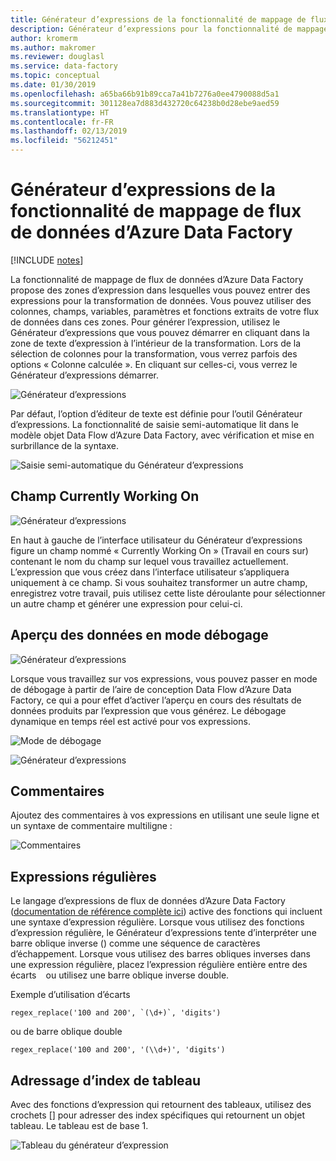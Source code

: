 ```yaml
---
title: Générateur d’expressions de la fonctionnalité de mappage de flux de données d’Azure Data Factory
description: Générateur d’expressions pour la fonctionnalité de mappage de flux de données d’Azure Data Factory
author: kromerm
ms.author: makromer
ms.reviewer: douglasl
ms.service: data-factory
ms.topic: conceptual
ms.date: 01/30/2019
ms.openlocfilehash: a65ba66b91b89cca7a41b7276a0ee4790088d5a1
ms.sourcegitcommit: 301128ea7d883d432720c64238b0d28ebe9aed59
ms.translationtype: HT
ms.contentlocale: fr-FR
ms.lasthandoff: 02/13/2019
ms.locfileid: "56212451"
---
```

# <a name="azure-data-factory-mapping-data-flow-expression-builder"></a>Générateur d’expressions de la fonctionnalité de mappage de flux de données d’Azure Data Factory

[!INCLUDE [notes](../../includes/data-factory-data-flow-preview.md)]

La fonctionnalité de mappage de flux de données d’Azure Data Factory propose des zones d’expression dans lesquelles vous pouvez entrer des expressions pour la transformation de données. Vous pouvez utiliser des colonnes, champs, variables, paramètres et fonctions extraits de votre flux de données dans ces zones. Pour générer l’expression, utilisez le Générateur d’expressions que vous pouvez démarrer en cliquant dans la zone de texte d’expression à l’intérieur de la transformation. Lors de la sélection de colonnes pour la transformation, vous verrez parfois des options « Colonne calculée ». En cliquant sur celles-ci, vous verrez le Générateur d’expressions démarrer.

![Générateur d’expressions](media/data-flow/expression.png "Générateur d’expressions")

Par défaut, l’option d’éditeur de texte est définie pour l’outil Générateur d’expressions. La fonctionnalité de saisie semi-automatique lit dans le modèle objet Data Flow d’Azure Data Factory, avec vérification et mise en surbrillance de la syntaxe.

![Saisie semi-automatique du Générateur d’expressions](media/data-flow/expb1.png "Saisie semi-automatique du Générateur d’expressions")

## <a name="currently-working-on-field"></a>Champ Currently Working On

![Générateur d’expressions](media/data-flow/exp3.png "Currently Working On")

En haut à gauche de l’interface utilisateur du Générateur d’expressions figure un champ nommé « Currently Working On » (Travail en cours sur) contenant le nom du champ sur lequel vous travaillez actuellement. L’expression que vous créez dans l’interface utilisateur s’appliquera uniquement à ce champ. Si vous souhaitez transformer un autre champ, enregistrez votre travail, puis utilisez cette liste déroulante pour sélectionner un autre champ et générer une expression pour celui-ci.

## <a name="data-preview-in-debug-mode"></a>Aperçu des données en mode débogage

![Générateur d’expressions](media/data-flow/exp4b.png "Aperçu des données d’expression")

Lorsque vous travaillez sur vos expressions, vous pouvez passer en mode de débogage à partir de l’aire de conception Data Flow d’Azure Data Factory, ce qui a pour effet d’activer l’aperçu en cours des résultats de données produits par l’expression que vous générez. Le débogage dynamique en temps réel est activé pour vos expressions.

![Mode de débogage](media/data-flow/debugbutton.png "Bouton Déboguer")


![Générateur d’expressions](media/data-flow/exp5.png "Aperçu des données d’une expression")

## <a name="comments"></a>Commentaires

Ajoutez des commentaires à vos expressions en utilisant une seule ligne et un syntaxe de commentaire multiligne :

![Commentaires](media/data-flow/comments.png "Commentaires")

## <a name="regular-expressions"></a>Expressions régulières

Le langage d’expressions de flux de données d’Azure Data Factory ([documentation de référence complète ici](http://aka.ms/dataflowexpressions)) active des fonctions qui incluent une syntaxe d’expression régulière. Lorsque vous utilisez des fonctions d’expression régulière, le Générateur d’expressions tente d’interpréter une barre oblique inverse (\) comme une séquence de caractères d’échappement. Lorsque vous utilisez des barres obliques inverses dans une expression régulière, placez l’expression régulière entière entre des écarts ` ` ou utilisez une barre oblique inverse double.

Exemple d’utilisation d’écarts

```
regex_replace('100 and 200', `(\d+)`, 'digits')
```

ou de barre oblique double

```
regex_replace('100 and 200', '(\\d+)', 'digits')
```

## <a name="addressing-array-indexes"></a>Adressage d’index de tableau

Avec des fonctions d’expression qui retournent des tableaux, utilisez des crochets [] pour adresser des index spécifiques qui retournent un objet tableau. Le tableau est de base 1.

![Tableau du générateur d’expression](media/data-flow/expb2.png "Aperçu de données d’expression")

